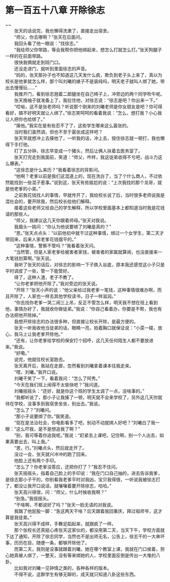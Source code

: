 # 第一百五十八章 开除徐志

~~
            <br>　　张天的话说完，我也懒得洗漱了，直接走出宿舍。<br>　　“师父，你去哪啊？”张天在后面问。<br>　　我回头看了他一眼说：“找徐志。”<br>　　“我给师父你带路，等会我帮你把他绑起来，想怎么打就怎么打。”张天狗腿子一样的在前面带路。<br>　　很快我俩就走到班门口。<br>　　还没走进门，就听到里面徐志的声音。<br>　　“妈的，张天那孙子也不知道这几天发什么疯，欺负到老子头上来了，真以为校长是他爹就怎么样，那个叫刘曦的婊子不是装纯吗，明天老子就叫人绑了她，带出去慢慢玩……”<br>　　我推开门，看到徐志翘着二郎腿坐在自己椅子上，冲旁边的两个同学吹牛呢。<br>　　张天挽袖子就准备上了，我拉住他，对徐志说：“徐志是吧？你出来一下。”<br>　　“哎呦，这不是张老师吗？听说那个刚来的刘曦老师是你女朋友是吧？你可得看好，搞不好明天就让人绑了。”徐志笑呵呵的看着我说：“怎么，想打我？小心我让人把你也给绑了。”<br>　　“揍他。”我实在是有些忍不了了，这些学生哪来这么嚣张的。<br>　　当时我们虽然调，但也不至于嚣张成这样吧？<br>　　张天早就想冲上去揍他了，一听我的话，冲上去，按住徐志就一顿打，我也懒得下手打他。<br>　　打了五分钟，徐志早变成一个猪头，然后让俩人扶着去医务室了。<br>　　张天打完走到我面前，笑道：“师父，咋样，我这徒弟收得不亏吧，战斗力这么爆表。”<br>　　“这徐志是什么来历？”我看着徐志的背影问。<br>　　“他啊？老爹以前是我们这混道上的，现在洗白了，当了个什么商人，不过依然能找到一些混子惹事。”说到这，张天有些尴尬的说：“上次我找的那个龙哥，就是他老爹的小弟。”<br>　　之前我花钱找人的事情，早就传开了，我给校长说了后，当时很多老师说我是混社会的，要开除我，然后校长给他们解释。<br>　　接着这些老师又给自己的学生解释，所以学校里面基本上都知道当时我是花钱请的那些人。<br>　　“师父，我建议这几天你跟着师母。”张天对我说。<br>　　我眉头一挑问：“你认为他说要绑了刘曦是真的？”<br>　　“恩。”张天点点头：“以前他初中就干过这种事情，绑过一个女学生，第二天才带回来，后来人家老爹花钱摆平的。”<br>　　“这种事情，警察不管吗？”我看着张天问。<br>　　“当然管，但是人家老爹给被害者家钱，被害者的家属就算闹，也没直接来一大笔钱划算啊。”张天说。<br>　　我听了张天的话后，对徐志的影响一下子跌入谷底，原本我还感觉这小子只是平时调皮了一些，管一下能管好。<br>　　得了，这种人渣，老子不教了。<br>　　“让你老爹把他开除了。”我对旁边的张天说。<br>　　“开除？”张天小声的说：“他父亲给过我老爹一笔钱，这种事情很难办啊，而且开除了，人家也一样去其他学校读书，日子一样滋润。”<br>　　“你去找你老爹一哭二闹三上吊，反正不管怎么样，明天我不想在班上看到他，事情办好了，我就收你做徒弟。”我说：“你自己看着办，你要是不帮，我也有办法把他开除掉。”<br>　　我想开除徐志的办法很多种，但直接让校长开除，是最方便的。<br>　　张天一听我收他当徒弟的话，眼睛一亮，拍着胸口就保证说：“小菜一碟，放心，我马上让我老爹开除他。”<br>　　“还有，让你老爹给学校的保安打个招呼，这几天任何陌生人都不要放进来。”我说。<br>　　“好嘞。”<br>　　说完，他就往校长室跑去。<br>　　张天离开后，我站在走廊，忽然看到刘曦拿着课本往我走来。<br>　　“喂，刘曦。”我开口说。<br>　　刘曦干笑了一下，看着我问：“怎么了阿秀。”<br>　　“今天在我们班上闹得不太愉快吧？”我问道。<br>　　刘曦摇摇头：“还好，就是你这个班的学生太调了一点，没啥事的。”<br>　　“我都听说了，那小子让我揍了一顿，明天就不会来学校了，另外这几天你就待在学校，没事多到我宿舍坐坐，别出去。”我说。<br>　　“怎么了？”刘曦问。<br>　　“那小子说要绑了你。”我笑道。<br>　　“现在是法治社会，你电影看多了吧，别动不动就绑人好吧？”刘曦白了我一眼：“这么吓我，是不是想追我了啊？”<br>　　“别，我可等着你追我呢。”我说：“赶紧去上课吧，记住啊，别一个人出去，如果真要出去，叫上我。”<br>　　“恩，行。”刘曦点头，然后就走开了。<br>　　没过一会，张天就兴冲冲的跑了回来。<br>　　他脸上还有两个手印。<br>　　“怎么了？你老爹没答应，还把你打了？”我忍不住问。<br>　　张天摇摇头，指着自己脸上的手印说：“我在门口自己抽的，进去告诉我爹，是徐志那小子干的，你别看我老爹平时对我凶，宝贝我得很，一听说我被徐志打了，都没让我开口说话，就嚷嚷着要开除徐志，哈哈。”<br>　　张天高兴得很，问：“师父，什么时候收我啊？”<br>　　“别急。”我摇摇头。<br>　　“干啥啊，不都说好了吗？”张天一脸无语的对我说。<br>　　我踹了他屁股一脚：“急这两天干啥？后天跟着我回重庆，拜过祖师爷，这才算是我徒弟。”<br>　　张天高兴得不成样，手舞足蹈起来，就跟疯了一样。<br>　　那个张校长还真挺心疼张天这家伙的，都没用第二天，当天下午，学校方面就下达了通知，开除了徐志同学，当然也不是出师无名，公告上，徐志干的一大串坏事，历历在目，随便一条，都够开除他了。<br>　　而第二天，我则是没事就跟着刘曦，她在哪个教室上课，我就在门口侯着，担心她真被人绑了，一整天，没有等来绑她的人，学校里面反倒是传出一大堆的八卦。<br>　　比如我对刘曦一见钟情之类的，各种各样的版本。<br>　　不得不说，这群学生有够无聊的，成天就只知道八卦这些东西。<br>
	